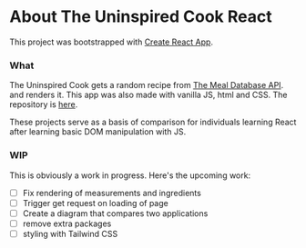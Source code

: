 # About The Uninspired Cook React

This project was bootstrapped with [Create React App](https://github.com/facebook/create-react-app).

### What 

The Uninspired Cook gets a random recipe from [The Meal Database API](https://www.themealdb.com/api.php). and renders it. This app was also made with vanilla JS, html and CSS. The repository is [here](https://github.com/mariahlaqua/TheUninspiredCook).

These projects serve as a basis of comparison for individuals learning React after learning basic DOM manipulation with JS.

### WIP

This is obviously a work in progress. Here's the upcoming work:
- [ ] Fix rendering of measurements and ingredients
- [ ] Trigger get request on loading of page
- [ ] Create a diagram that compares two applications
- [ ] remove extra packages
- [ ] styling with Tailwind CSS
